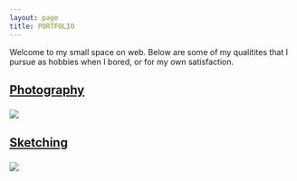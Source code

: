 ```yaml
---
layout: page
title: PORTFOLIO
---
```


<p class="message scroll-effect" style="margin-bottom: 20px;">
  Welcome to my small space on web. Below are some of my qualitites that I pursue as hobbies when I bored, or for my own satisfaction.
</p>

<div id="portfolio" class="scroll-effect">
  <a href="/photography/"><h2 style="padding-bottom: 5px">Photography</h2>
    <!-- <br /> -->
    <img src="{{ "public/img/20.jpg" | relative_url }}">
  </a>
</div>

<div id="portfolio" class="scroll-effect">
  <a href="/sketching/"><h2 style="padding-bottom: 5px">Sketching</h2>
    <!-- <br /> -->
    <img src="{{ "public/img/20.jpg" | relative_url }}">
  </a>
</div>